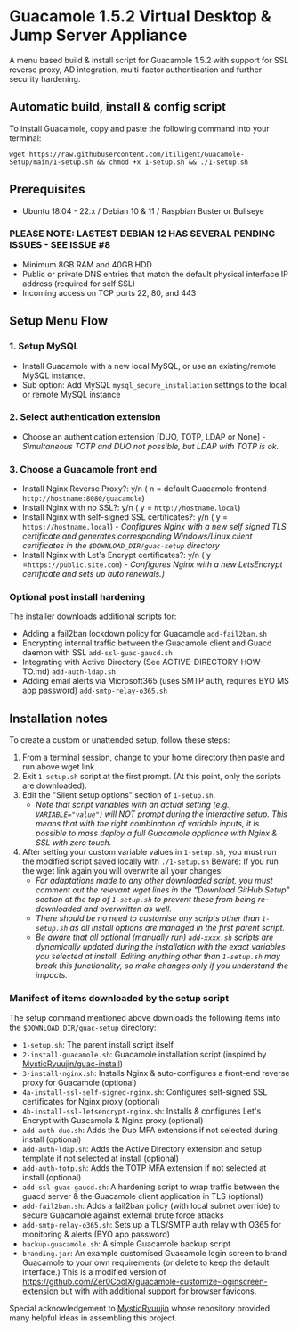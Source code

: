 # Guacamole 1.5.2 Virtual Desktop & Jump Server Appliance

A menu based build & install script for Guacamole 1.5.2 with support for SSL reverse proxy, AD integration, multi-factor authentication and further security hardening.

## Automatic build, install & config script

To install Guacamole, copy and paste the following command into your terminal:

```
wget https://raw.githubusercontent.com/itiligent/Guacamole-Setup/main/1-setup.sh && chmod +x 1-setup.sh && ./1-setup.sh
```

## Prerequisites

- Ubuntu 18.04 - 22.x / Debian 10 & 11 / Raspbian Buster or Bullseye
 ### PLEASE NOTE: LASTEST DEBIAN 12 HAS SEVERAL PENDING ISSUES - SEE ISSUE #8
- Minimum 8GB RAM and 40GB HDD
- Public or private DNS entries that match the default physical interface IP address (required for self SSL)
- Incoming access on TCP ports 22, 80, and 443

## Setup Menu Flow

### 1. Setup MySQL

- Install Guacamole with a new local MySQL, or use an existing/remote MySQL instance. 
- Sub option: Add MySQL `mysql_secure_installation` settings to the local or remote MySQL instance

### 2. Select authentication extension

- Choose an authentication extension [DUO, TOTP, LDAP or None]  - *Simultaneous TOTP and DUO not possible, but LDAP with TOTP is ok.*

### 3. Choose a Guacamole front end 

- Install Nginx Reverse Proxy?: y/n ( n = default Guacamole frontend `http://hostname:8080/guacamole`)
- Install Nginx with no SSL?: y/n ( y = `http://hostname.local`)
- Install Nginx with self-signed SSL certificates?: y/n ( y = `https://hostname.local`) -  *Configures Nginx with a new self signed TLS certificate and generates corresponding Windows/Linux client certificates in the `$DOWNLOAD_DIR/guac-setup` directory*
- Install Nginx with Let's Encrypt certificates?: y/n ( y =`https://public.site.com`) - *Configures Nginx with a new LetsEncrypt certificate and sets up auto renewals.)*

### Optional post install hardening

The installer downloads additional scripts for:
- Adding a fail2ban lockdown policy for Guacamole `add-fail2ban.sh`
- Encrypting internal traffic between the Guacamole client and Guacd daemon with SSL `add-ssl-guac-gaucd.sh`
- Integrating with Active Directory (See ACTIVE-DIRECTORY-HOW-TO.md) `add-auth-ldap.sh`
- Adding email alerts via Microsoft365 (uses SMTP auth, requires BYO MS app password) `add-smtp-relay-o365.sh`

## Installation notes

To create a custom or unattended setup, follow these steps:
1. From a terminal session, change to your home directory then paste and run above wget link.
2. Exit `1-setup.sh` script at the first prompt. (At this point, only the scripts are downloaded).
3. Edit the "Silent setup options" section of `1-setup.sh`. 
    - *Note that script variables with an actual setting (e.g., `VARIABLE="value"`) will NOT prompt during the interactive setup. This means that with the right combination of variable inputs, it is possible to mass deploy a full Guacamole appliance with Nginx & SSL with zero touch.*
4. After setting your custom variable values in `1-setup.sh`, you must run the modified script saved locally with `./1-setup.sh` Beware: If you run the wget link again you will overwrite all your changes!
      - *For adaptations made to any other downloaded script, you must comment out the relevant wget lines in the "Download GitHub Setup" section at the top of `1-setup.sh` to prevent these from being re-downloaded and overwritten as well.* 
      - *There should be no need to customise any scripts other than `1-setup.sh` as all install options are managed in the first parent script.* 
      - *Be aware that all optional (manually run) `add-xxxx.sh` scripts are dynamically updated during the installation with the exact variables you selected at install. Editing anything other than `1-setup.sh` may break this functionality, so make changes only if you understand the impacts.*

### Manifest of items downloaded by the setup script

The setup command mentioned above downloads the following items into the `$DOWNLOAD_DIR/guac-setup` directory:

- `1-setup.sh`: The parent install script itself
- `2-install-guacamole.sh`: Guacamole installation script (inspired by [MysticRyuujin/guac-install](https://github.com/MysticRyuujin/guac-install))
- `3-install-nginx.sh`: Installs Nginx & auto-configures a front-end reverse proxy for Guacamole (optional)
- `4a-install-ssl-self-signed-nginx.sh`: Configures self-signed SSL certificates for Nginx proxy (optional)
- `4b-install-ssl-letsencrypt-nginx.sh`: Installs & configures Let's Encrypt with Guacamole & Nginx proxy (optional)
- `add-auth-duo.sh`: Adds the Duo MFA extensions if not selected during install (optional)
- `add-auth-ldap.sh`: Adds the Active Directory extension and setup template if not selected at install (optional)
- `add-auth-totp.sh`: Adds the TOTP MFA extension if not selected at install (optional)
- `add-ssl-guac-gaucd.sh`: A hardening script to wrap traffic between the guacd server & the Guacamole client application in TLS (optional)
- `add-fail2ban.sh`: Adds a fail2ban policy (with local subnet override) to secure Guacamole against external brute force attacks
- `add-smtp-relay-o365.sh`: Sets up a TLS/SMTP auth relay with O365 for monitoring & alerts (BYO app password)
- `backup-guacamole.sh`: A simple Guacamole backup script
- `branding.jar`: An example customised Guacamole login screen to brand Guacamole to your own requirements (or delete to keep the default interface.) This is a modified version of https://github.com/Zer0CoolX/guacamole-customize-loginscreen-extension but with with additional support for browser favicons.

Special acknowledgement to [MysticRyuujin](https://github.com/MysticRyuujin/guac-install) whose repository provided many helpful ideas in assembling this project.
